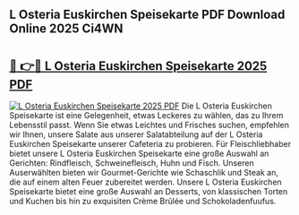 ## L Osteria Euskirchen Speisekarte PDF Download Online 2025 Ci4WN

# <h2><a href="http://gcc5u5.nevu.top/?p=L+Osteria+Euskirchen+Speisekarte">🔗 👉🔴 L Osteria Euskirchen Speisekarte 2025 PDF</a></h2>

[![L Osteria Euskirchen Speisekarte 2025 PDF](https://i.imgur.com/dBaPXMq.png)](http://gcc5u5.nevu.top/?p=L+Osteria+Euskirchen+Speisekarte)
Die L Osteria Euskirchen Speisekarte ist eine Gelegenheit, etwas Leckeres zu wählen, das zu Ihrem Lebensstil passt. Wenn Sie etwas Leichtes und Frisches suchen, empfehlen wir Ihnen, unsere Salate aus unserer Salatabteilung auf der L Osteria Euskirchen Speisekarte unserer Cafeteria zu probieren. Für Fleischliebhaber bietet unsere L Osteria Euskirchen Speisekarte eine große Auswahl an Gerichten: Rindfleisch, Schweinefleisch, Huhn und Fisch. Unseren Auserwählten bieten wir Gourmet-Gerichte wie Schaschlik und Steak an, die auf einem alten Feuer zubereitet werden. Unsere L Osteria Euskirchen Speisekarte bietet eine große Auswahl an Desserts, von klassischen Torten und Kuchen bis hin zu exquisiten Crème Brûlée und Schokoladenfuufus.
